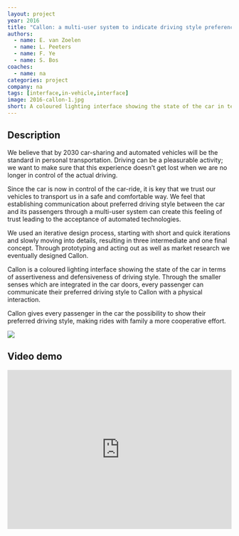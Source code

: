 ```yaml
---
layout: project
year: 2016
title: "Callon: a multi-user system to indicate driving style preferences in automated vehicles"
authors:
  - name: E. van Zoelen
  - name: L. Peeters
  - name: F. Ye
  - name: S. Bos
coaches:
  - name: na
categories: project
company: na
tags: [interface,in-vehicle,interface]
image: 2016-callon-1.jpg
short: A coloured lighting interface showing the state of the car in terms of assertiveness and defensiveness of driving style.
---
```


## Description
We believe that by 2030 car-sharing and automated vehicles will be the standard in personal transportation. Driving can be a pleasurable activity; we want to make sure that this experience doesn’t get lost when we are no longer in control of the actual driving.

Since the car is now in control of the car-ride, it is key that we trust our vehicles to transport us in a safe and comfortable way. We feel that establishing communication about preferred driving style between the car and its passengers through a multi-user system can create this feeling of trust leading to the acceptance of automated technologies.

We used an iterative design process, starting with short and quick iterations and slowly moving into details, resulting in three intermediate and one final concept. Through prototyping and acting out as well as market research we eventually designed Callon.

Callon is a coloured lighting interface showing the state of the car in terms of assertiveness and defensiveness of driving style. Through the smaller senses which are integrated in the car doors, every passenger can communicate their preferred driving style to Callon with a physical interaction.

Callon gives every passenger in the car the possibility to show their preferred driving style, making rides with family a more cooperative effort.

<div class="project-image">
  <img src="/assets/img/2016-callon-2.jpg">
</div>

## Video demo
<iframe style="display:inline-block; border:0px solid #FFF; width: 100%; height: 358px" src="https://www.youtube.com/embed/uIYXEp79EKY?playlist=uIYXEp79EKY&loop=1&autoplay=1&mute=1" frameborder="0" allowfullscreen></iframe>